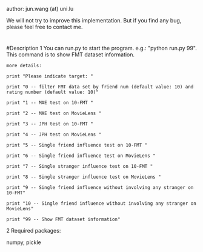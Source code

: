 author: jun.wang (at) uni.lu

We will not try to improve this implementation. But if you find any bug, please feel free to contact me.
#

#Description
1  You can run.py to start the program. e.g.: "python run.py 99". This command is to show FMT dataset information. 
    
    more details:
    
    print "Please indicate target: "
    
    print "0 -- filter FMT data set by friend num (default value: 10) and rating number (default value: 10)"
    
    print "1 -- MAE test on 10-FMT "
    
    print "2 -- MAE test on MovieLens "
    
    print "3 -- JPH test on 10-FMT "
    
    print "4 -- JPH test on MovieLens "
    
    print "5 -- Single friend influence test on 10-FMT "
    
    print "6 -- Single friend influence test on MovieLens "
    
    print "7 -- Single stranger influence test on 10-FMT "
    
    print "8 -- Single stranger influence test on MovieLens "
    
    print "9 -- Single friend influence without involving any stranger on 10-FMT"

    print "10 -- Single friend influence without involving any stranger on MovieLens"
    
    print "99 -- Show FMT dataset information"

2  Required packages:
   
   numpy, pickle 
